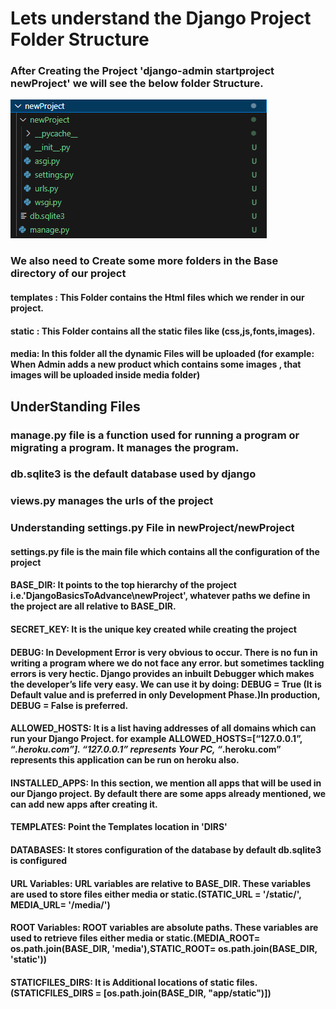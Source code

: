 # Lets understand the Django Project Folder Structure

### After Creating the Project 'django-admin startproject newProject' we will see the below folder Structure.
![initialFolderStructure](initialFolderStructure.png)
### We also need to Create some more folders in the Base directory of our project
#### templates : This Folder contains the Html files which we render in our project.
#### static : This Folder contains all the static files like (css,js,fonts,images).
#### media: In this folder all the dynamic Files will be uploaded (for example: When Admin adds a new product which contains some images , that images will be uploaded inside media folder)


## UnderStanding Files
### manage.py file is a function used for running a program or migrating a program. It manages the program.
### db.sqlite3 is the default database used by django 
### views.py manages the urls of the project 
### Understanding settings.py File in newProject/newProject 
#### settings.py file is the main file which contains all the configuration of the project
#### BASE_DIR: It points to the top hierarchy of the project i.e.'DjangoBasicsToAdvance\newProject', whatever paths we define in the project are all relative to BASE_DIR.
#### SECRET_KEY: It is the unique key created while creating the project
#### DEBUG: In Development Error is very obvious to occur. There is no fun in writing a program where we do not face any error. but sometimes tackling errors is very hectic. Django provides an inbuilt Debugger which makes the developer’s life very easy. We can use it by doing: DEBUG = True (It is Default value and is preferred in only Development Phase.)In production, DEBUG = False is preferred.
#### ALLOWED_HOSTS: It is a list having addresses of all domains which can run your Django Project. for example ALLOWED_HOSTS=[“127.0.0.1”, “*.heroku.com”]. “127.0.0.1” represents Your PC, “*.heroku.com” represents this application can be run on heroku also. 
#### INSTALLED_APPS: In this section, we mention all apps that will be used in our Django project. By default there are some apps already mentioned, we can add new apps after creating it.
#### TEMPLATES: Point the Templates location in 'DIRS'
#### DATABASES: It stores configuration of the database by default db.sqlite3 is configured
#### URL Variables: URL variables are relative to BASE_DIR. These variables are used to store files either media or static.(STATIC_URL = '/static/', MEDIA_URL= '/media/')
#### ROOT Variables: ROOT variables are absolute paths. These variables are used to retrieve files either media or static.(MEDIA_ROOT= os.path.join(BASE_DIR, 'media'),STATIC_ROOT= os.path.join(BASE_DIR, 'static')) 
#### STATICFILES_DIRS: It is Additional locations of static files. (STATICFILES_DIRS =  [os.path.join(BASE_DIR, "app/static")])


 


